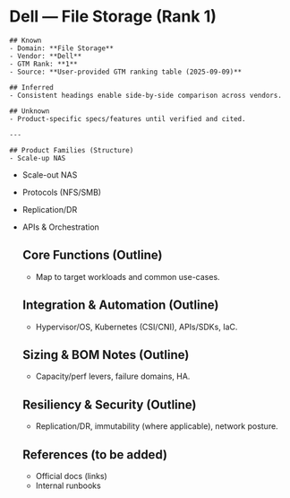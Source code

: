 # Dell — File Storage (Rank 1)

    ## Known
    - Domain: **File Storage**
    - Vendor: **Dell**
    - GTM Rank: **1**
    - Source: **User-provided GTM ranking table (2025-09-09)**

    ## Inferred
    - Consistent headings enable side-by-side comparison across vendors.

    ## Unknown
    - Product-specific specs/features until verified and cited.

    ---

    ## Product Families (Structure)
    - Scale-up NAS
- Scale-out NAS
- Protocols (NFS/SMB)
- Replication/DR
- APIs & Orchestration

    ## Core Functions (Outline)
    - Map to target workloads and common use-cases.

    ## Integration & Automation (Outline)
    - Hypervisor/OS, Kubernetes (CSI/CNI), APIs/SDKs, IaC.

    ## Sizing & BOM Notes (Outline)
    - Capacity/perf levers, failure domains, HA.

    ## Resiliency & Security (Outline)
    - Replication/DR, immutability (where applicable), network posture.

    ## References (to be added)
    - Official docs (links)
    - Internal runbooks
